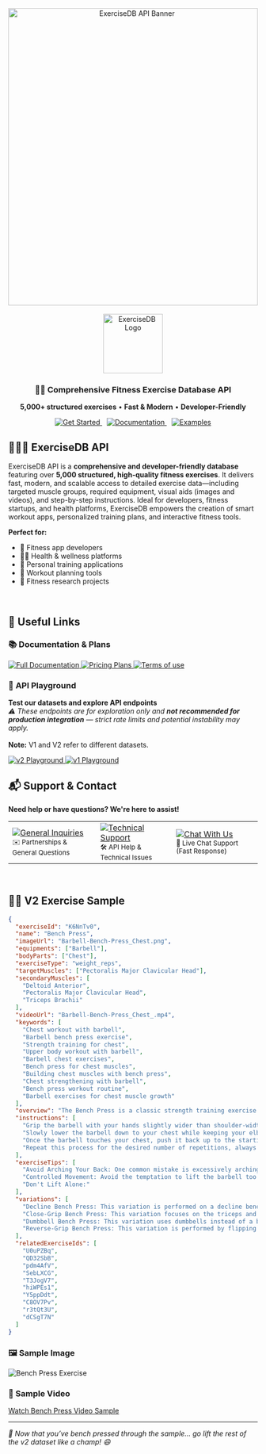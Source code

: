 
<div align="center">
  <img src="https://cdn.exercisedb.dev/exercisedb/exercisedb_banner.png" alt="ExerciseDB API Banner" width="100%" height="600px" />
  
  <br />
  <br />
  <img src="https://cdn.exercisedb.dev/exercisedb/android-chrome-512x512.png" alt="ExerciseDB Logo" width="120" height="120" />

  <h3>🏋️‍♂️ Comprehensive Fitness Exercise Database API</h3>
  
  <p>
    <strong>5,000+ structured exercises</strong> • <strong>Fast & Modern</strong> • <strong>Developer-Friendly</strong>
  </p>
  
  <p>
    <span style="margin-right: 10px;">
      <a href="https://dub.sh/exercisedb-api">
        <img src="https://img.shields.io/badge/Get%20Started-2D2D2D?style=for-the-badge&logo=rocket&logoColor=white" alt="Get Started" />
      </a>
    </span>
    <span style="margin-right: 10px;">
      <a href="https://docs.exercisedb.dev">
        <img src="https://img.shields.io/badge/Documentation-404040?style=for-the-badge&logo=book&logoColor=white" alt="Documentation" />
      </a>
    </span>
    <span>
      <a href="#examples">
        <img src="https://img.shields.io/badge/Examples-5A5A5A?style=for-the-badge&logo=code&logoColor=white" alt="Examples" />
      </a>
    </span>
  </p>

</div>


## 🏋🏼‍♀️ ExerciseDB API

ExerciseDB API is a **comprehensive and developer-friendly database** featuring over **5,000 structured, high-quality fitness exercises**. It delivers fast, modern, and scalable access to detailed exercise data—including targeted muscle groups, required equipment, visual aids (images and videos), and step-by-step instructions. Ideal for developers, fitness startups, and health platforms, ExerciseDB empowers the creation of smart workout apps, personalized training plans, and interactive fitness tools.

**Perfect for:**
- 💪 Fitness app developers
- 🏃‍♀️ Health & wellness platforms  
- 🎯 Personal training applications
- 📱 Workout planning tools
- 🔬 Fitness research projects

<br>

## 🔗 Useful Links

<div align="left">

### 📚 **Documentation & Plans**  

<a href="https://dub.sh/JTgJoq2" target="_blank">
  <img src="https://img.shields.io/badge/Full%20Documentation-2D2D2D?style=for-the-badge&logo=notion&logoColor=white" alt="Full Documentation" />
</a>
<a href="https://dub.sh/JTgJoq2" target="_blank">
  <img src="https://img.shields.io/badge/Pricing%20Plans-404040?style=for-the-badge&logo=credit-card&logoColor=white" alt="Pricing Plans" />
</a>
<a href="https://dub.sh/exercisedb-api-tos" target="_blank">
  <img src="https://img.shields.io/badge/Terms%20Of%20Use-2D2D2D?style=for-the-badge&logo=notion&logoColor=white" alt="Terms of use" />
</a>
<br>

### 🧪 **API Playground**  

<strong>Test our datasets and explore API endpoints</strong><br>
<em>⚠️ These endpoints are for exploration only and <strong>not recommended for production integration</strong> — strict rate limits and potential instability may apply.</em>
<br><br>
**Note:** V1 and V2 refer to different datasets.
<br>
  <p>
    <a href="https://dub.sh/exercisedb_v2" target="_blank">
      <img src="https://img.shields.io/badge/v2%20Playground-5A5A5A?style=for-the-badge&logo=play&logoColor=white" alt="v2 Playground" />
    </a>
    <a href="https://dub.sh/exercisedb_v1" target="_blank">
      <img src="https://img.shields.io/badge/v1%20Playground-5A5A5A?style=for-the-badge&logo=play&logoColor=white" alt="v1 Playground" />
    </a>
  </p>

</div>


## 📬 Support & Contact

<div align="left">

<p><strong>Need help or have questions? We're here to assist!</strong></p>

<table>
  <tr>
    <td align="left">
      <a href="mailto:hello@exercisedb.dev">
        <img src="https://img.shields.io/badge/General%20Inquiries-2D2D2D?style=for-the-badge&logo=mail&logoColor=white" alt="General Inquiries" />
      </a>
      <br>
      <small>✉️ Partnerships & General Questions</small>
    </td>
    <td align="left">
      <a href="mailto:support@exercisedb.dev">
        <img src="https://img.shields.io/badge/Technical%20Support-404040?style=for-the-badge&logo=wrench&logoColor=white" alt="Technical Support" />
      </a>
      <br>
      <small>🛠️ API Help & Technical Issues</small>
    </td>
    <td align="left">
      <a href="https://t.me/exercisedb" target="_blank">
        <img src="https://img.shields.io/badge/Chat%20With%20Us-5A5A5A?style=for-the-badge&logo=message-circle&logoColor=white" alt="Chat With Us" />
      </a>
      <br>
      <small>💬 Live Chat Support (Fast Response)</small>
    </td>
  </tr>
</table>

</div>


<br>

## 🏋️‍♂️ V2 Exercise Sample

```json
{
  "exerciseId": "K6NnTv0",
  "name": "Bench Press",
  "imageUrl": "Barbell-Bench-Press_Chest.png",
  "equipments": ["Barbell"],
  "bodyParts": ["Chest"],
  "exerciseType": "weight_reps",
  "targetMuscles": ["Pectoralis Major Clavicular Head"],
  "secondaryMuscles": [
    "Deltoid Anterior",
    "Pectoralis Major Clavicular Head",
    "Triceps Brachii"
  ],
  "videoUrl": "Barbell-Bench-Press_Chest_.mp4",
  "keywords": [
    "Chest workout with barbell",
    "Barbell bench press exercise",
    "Strength training for chest",
    "Upper body workout with barbell",
    "Barbell chest exercises",
    "Bench press for chest muscles",
    "Building chest muscles with bench press",
    "Chest strengthening with barbell",
    "Bench press workout routine",
    "Barbell exercises for chest muscle growth"
  ],
  "overview": "The Bench Press is a classic strength training exercise that primarily targets the chest, shoulders, and triceps, contributing to upper body muscle development. It is suitable for anyone, from beginners to professional athletes, looking to improve their upper body strength and muscular endurance. Individuals may want to incorporate bench press into their routine for its effectiveness in enhancing physical performance, promoting bone health, and improving body composition.",
  "instructions": [
    "Grip the barbell with your hands slightly wider than shoulder-width apart, palms facing your feet, and lift it off the rack, holding it straight over your chest with your arms fully extended.",
    "Slowly lower the barbell down to your chest while keeping your elbows at a 90-degree angle.",
    "Once the barbell touches your chest, push it back up to the starting position while keeping your back flat on the bench.",
    "Repeat this process for the desired number of repetitions, always maintaining control of the barbell and ensuring your form is correct."
  ],
  "exerciseTips": [
    "Avoid Arching Your Back: One common mistake is excessively arching the back during the lift. This can lead to lower back injuries. Your lower back should have a natural arch, but it should not be overly exaggerated. Your butt, shoulders, and head should maintain contact with the bench at all times.",
    "Controlled Movement: Avoid the temptation to lift the barbell too quickly. A controlled, steady lift is more effective and reduces the risk of injury. Lower the bar to your mid-chest slowly, pause briefly, then push it back up without locking your elbows at the top.",
    "Don't Lift Alone:"
  ],
  "variations": [
    "Decline Bench Press: This variation is performed on a decline bench to target the lower part of the chest.",
    "Close-Grip Bench Press: This variation focuses on the triceps and the inner part of the chest by placing the hands closer together on the bar.",
    "Dumbbell Bench Press: This variation uses dumbbells instead of a barbell, allowing for a greater range of motion and individual arm movement.",
    "Reverse-Grip Bench Press: This variation is performed by flipping your grip so that your palms face towards you, targeting the upper chest and triceps."
  ],
  "relatedExerciseIds": [
    "U0uPZBq",
    "QD32SbB",
    "pdm4AfV",
    "SebLXCG",
    "T3JogV7",
    "hiWPEs1",
    "Y5ppDdt",
    "C8OV7Pv",
    "r3tQt3U",
    "dCSgT7N"
  ]
}
```

### 🖼️ Sample Image

![Bench Press Exercise](https://ucarecdn.com/c12bb487-7390-4fc7-903c-a1c2298e70ad/K6NnTv0__BarbellBenchPress_Chest.png)

### 🎥 Sample Video

[Watch Bench Press Video Sample](https://github.com/user-attachments/assets/6845a963-4d80-4dfd-b602-e49616a9483f)


---

<em>💪 Now that you’ve bench pressed through the sample… go lift the rest of the v2 dataset like a champ! 😄<em>
